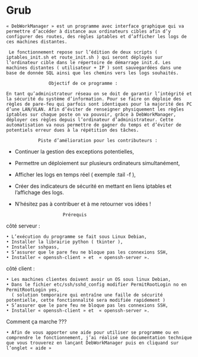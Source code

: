 # Grub
	« DebWorkManager » est un programme avec interface graphique qui va permettre d’accéder à distance aux ordinateurs cibles afin d’y configurer des routes, des règles iptables et d’afficher les logs de ces machines distantes.

	 Le fonctionnement repose sur l’édition de deux scripts ( iptables_init.sh et route_init.sh ) qui seront déployés sur l’ordinateur cible dans le répertoire de démarrage init.d. Les machines distantes ( utilisateur + IP ) sont sauvegardées dans une base de donnée SQL ainsi que les chemins vers les logs souhaités. 

					Objectif de ce programme :

	En tant qu’administrateur réseau on se doit de garantir l’intégrité et la sécurité du système d’information. Pour se faire on déploie des règles de pare-feu qui parfois sont identiques pour la majorité des PC d’une LAN/VLAN. Afin d’éviter de renseigner physiquement les règles iptables sur chaque poste on va pouvoir, grâce à DebWorkManager, déployer ces règles depuis l’ordinateur d’administrateur. Cette automatisation va nous permettre de gagner du temps et d’éviter de potentiels erreur dues à la répétition des tâches.

				Piste d’amélioration pour les contributeurs :

- Continuer la gestion des exceptions potentielles,

- Permettre un déploiement sur plusieurs ordinateurs simultanément,

- Afficher les logs en temps réel ( exemple :tail -f ),

- Créer des indicateurs de sécurité en mettant en liens iptables et l’affichage des logs.

- N’hésitez pas à contribuer et à me retourner vos idées !


						Prérequis 

côté serveur : 

    • L’exécution du programme se fait sous Linux Debian,
    • Installer la librairie python ( tkinter ),
    • Installer sshpass, 
    • S’assurer que le pare feu ne bloque pas les connexions SSH, 
    • Installer « openssh-client » et  « openssh-server ».


côté client :

    • Les machines clientes doivent avoir un OS sous linux Debian,
    • Dans le fichier etc/ssh/sshd_config modifier PermitRootLogin no en PermitRootLogin yes,
      ( solution temporaire qui entraîne une faille de sécurité potentielle, cette fonctionnalité sera modifiée rapidement )
    • S’assurer que le pare feu ne bloque pas les connexions SSH, 
    • Installer « openssh-client » et  « openssh-server ».

Comment ça marche ???

    • Afin de vous apporter une aide pour utiliser se programme ou en comprendre le fonctionnement, j’ai réalisé une documentation technique que vous trouverez en lançant DebWorkManager puis en cliquand sur l’onglet « aide »



